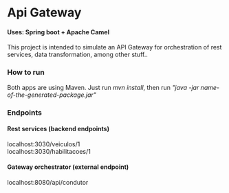 # Api Gateway
#### Uses: Spring boot + Apache Camel

This project is intended to simulate an API Gateway for orchestration of rest services, data transformation, among other stuff..

### How to run 
Both apps are using Maven. Just run *mvn install*, then run *"java -jar name-of-the-generated-package.jar"*


### Endpoints

#### Rest services (backend endpoints)
localhost:3030/veiculos/1 <br/>
localhost:3030/habilitacoes/1


#### Gateway orchestrator (external endpoint)
localhost:8080/api/condutor


